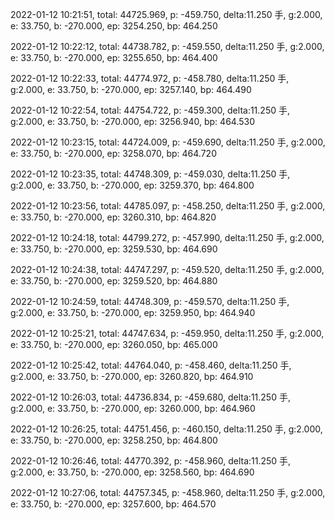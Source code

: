 2022-01-12 10:21:51, total: 44725.969, p: -459.750, delta:11.250 手, g:2.000, e: 33.750, b: -270.000, ep: 3254.250, bp: 464.250

2022-01-12 10:22:12, total: 44738.782, p: -459.550, delta:11.250 手, g:2.000, e: 33.750, b: -270.000, ep: 3255.650, bp: 464.400

2022-01-12 10:22:33, total: 44774.972, p: -458.780, delta:11.250 手, g:2.000, e: 33.750, b: -270.000, ep: 3257.140, bp: 464.490

2022-01-12 10:22:54, total: 44754.722, p: -459.300, delta:11.250 手, g:2.000, e: 33.750, b: -270.000, ep: 3256.940, bp: 464.530

2022-01-12 10:23:15, total: 44724.009, p: -459.690, delta:11.250 手, g:2.000, e: 33.750, b: -270.000, ep: 3258.070, bp: 464.720

2022-01-12 10:23:35, total: 44748.309, p: -459.030, delta:11.250 手, g:2.000, e: 33.750, b: -270.000, ep: 3259.370, bp: 464.800

2022-01-12 10:23:56, total: 44785.097, p: -458.250, delta:11.250 手, g:2.000, e: 33.750, b: -270.000, ep: 3260.310, bp: 464.820

2022-01-12 10:24:18, total: 44799.272, p: -457.990, delta:11.250 手, g:2.000, e: 33.750, b: -270.000, ep: 3259.530, bp: 464.690

2022-01-12 10:24:38, total: 44747.297, p: -459.520, delta:11.250 手, g:2.000, e: 33.750, b: -270.000, ep: 3259.520, bp: 464.880

2022-01-12 10:24:59, total: 44748.309, p: -459.570, delta:11.250 手, g:2.000, e: 33.750, b: -270.000, ep: 3259.950, bp: 464.940

2022-01-12 10:25:21, total: 44747.634, p: -459.950, delta:11.250 手, g:2.000, e: 33.750, b: -270.000, ep: 3260.050, bp: 465.000

2022-01-12 10:25:42, total: 44764.040, p: -458.460, delta:11.250 手, g:2.000, e: 33.750, b: -270.000, ep: 3260.820, bp: 464.910

2022-01-12 10:26:03, total: 44736.834, p: -459.680, delta:11.250 手, g:2.000, e: 33.750, b: -270.000, ep: 3260.000, bp: 464.960

2022-01-12 10:26:25, total: 44751.456, p: -460.150, delta:11.250 手, g:2.000, e: 33.750, b: -270.000, ep: 3258.250, bp: 464.800

2022-01-12 10:26:46, total: 44770.392, p: -458.960, delta:11.250 手, g:2.000, e: 33.750, b: -270.000, ep: 3258.560, bp: 464.690

2022-01-12 10:27:06, total: 44757.345, p: -458.960, delta:11.250 手, g:2.000, e: 33.750, b: -270.000, ep: 3257.600, bp: 464.570